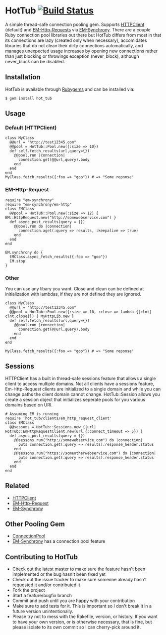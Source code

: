 # HotTub [![Build Status](https://travis-ci.org/JoshMcKin/hot_tub.png?branch=master)](https://travis-ci.org/JoshMcKin/hot_tub)
A simple thread-safe connection pooling gem. Supports [HTTPClient](https://github.com/nahi/httpclient) (default) and
[EM-Http-Requests](https://github.com/igrigorik/em-http-request) via [EM-Synchrony](https://github.com/igrigorik/em-synchrony). 
There are a couple Ruby connection pool libraries out there but HotTub differs from most in that its connections are lazy 
(created only when necessary), accomidates libraries that do not clean their dirty connections automatically, and manages unexpected usage increases by opening new connections rather than just blocking or throwings exception (never_block), although never_block can be disabled. 

## Installation

HotTub is available through [Rubygems](https://rubygems.org/gems/hot_tub) and can be installed via:

    $ gem install hot_tub

## Usage 

### Default (HTTPClient)

    class MyClass
      @@url = "http://test12345.com"
      @@pool = HotTub::Pool.new({:size => 10})
      def self.fetch_results(url,query={})
        @@pool.run |connection|
          connection.get(@@url,query).body
        end
      end
    end
    MyClass.fetch_results({:foo => "goo"}) # => "Some reponse"

### EM-Http-Request

    require "em-synchrony"
    require "em-synchrony/em-http"
    class EMClass
      @@pool = HotTub::Pool.new(:size => 12) { EM::HttpRequest.new("http://somewebservice.com") }
      def async_post_results(query = {})
        @@pool.run do |connection|    
          connection.aget(:query => results, :keepalive => true)
        end
      end
    end

    EM.synchrony do {
      EMClass.async_fetch_results({:foo => "goo"})
      EM.stop
    }

### Other
 You can use any libary you want. Close and clean can be defined at initialization with
 lambdas, if they are not defined they are ignored.

    class MyClass
      @@url = "http://test12345.com"
      @@pool = HotTub::Pool.new({:size => 10, :close => lambda {|clnt| clnt.close}}) { MyHttpLib.new }
      def self.fetch_results(url,query={})
        @@pool.run |connection|
          connection.get(@@url,query).body
        end
      end
    end

    MyClass.fetch_results({:foo => "goo"}) # => "Some reponse"

## Sessions

HTTPClient has a built in thread-safe sessions feature that allows a single client to access multiple domains. 
Not all clients have a sessions feature, Em-Http-Request clients are initialized to a single domain and while you
can change paths the client domain cannot change. HotTub::Session allows you create a session object that initializes
seperate pools for you various domains based on URI.

    # Assuming EM is running
    require 'hot_tub/clients/em_http_request_client'
    class EMClass
      @@sessons = HotTub::Sessions.new {|url| HotTub::EmHttpRequestClient.new(url,{:connect_timeout => 5}) }
      def async_post_results(query = {})
        @@sessons.run("http://somewebservice.com") do |connection|    
          puts connection.get(:query => results).response_header.status
        end
        @@sessons.run("https://someotherwebservice.com") do |connection|    
          puts connection.get(:query => results).response_header.status
        end
      end
    end

## Related

* [HTTPClient](https://github.com/nahi/httpclient)
* [EM-Http-Request](https://github.com/igrigorik/em-http-request)
* [EM-Synchrony](https://github.com/igrigorik/em-synchrony)

## Other Pooling Gem

* [ConnectionPool](https://github.com/mperham/connection_pool)
* [EM-Synchrony](https://github.com/igrigorik/em-synchrony) has a connection pool feature

## Contributing to HotTub
 
* Check out the latest master to make sure the feature hasn't been implemented or the bug hasn't been fixed yet
* Check out the issue tracker to make sure someone already hasn't requested it and/or contributed it
* Fork the project
* Start a feature/bugfix branch
* Commit and push until you are happy with your contribution
* Make sure to add tests for it. This is important so I don't break it in a future version unintentionally.
* Please try not to mess with the Rakefile, version, or history. If you want to have your own version, or is otherwise necessary, that is fine, but please isolate to its own commit so I can cherry-pick around it.